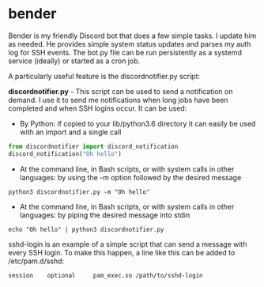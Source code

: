 # bender
Bender is my friendly Discord bot that does a few simple tasks. I update him as needed. He provides simple system status updates and parses my auth log for SSH events. The bot.py file can be run persistently as a systemd service (ideally) or started as a cron job.

A particularly useful feature is the discordnotifier.py script:

**discordnotifier.py** - This script can be used to send a notification on demand. I use it to send me notifications when long jobs have been completed and when SSH logins occur. It can be used:
* By Python: if copied to your lib/python3.6 directory it can easily be used with an import and a single call
```python
from discordnotifier import discord_notification
discord_notification("Oh hello")
```
* At the command line, in Bash scripts, or with system calls in other languages: by using the -m option followed by the desired message
```
python3 discordnotifier.py -m "Oh hello"
```
* At the command line, in Bash scripts, or with system calls in other languages: by piping the desired message into stdin
```
echo "Oh hello" | python3 discordnotifier.py
```
sshd-login is an example of a simple script that can send a message with every SSH login. To make this happen, a line like this can be added to /etc/pam.d/sshd:
```
session    optional     pam_exec.so /path/to/sshd-login
```
